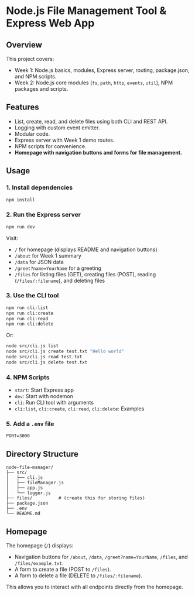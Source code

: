 # Node.js File Management Tool & Express Web App

## Overview

This project covers:
- Week 1: Node.js basics, modules, Express server, routing, package.json, and NPM scripts.
- Week 2: Node.js core modules (`fs`, `path`, `http`, `events`, `util`), NPM packages and scripts.

## Features

- List, create, read, and delete files using both CLI and REST API.
- Logging with custom event emitter.
- Modular code.
- Express server with Week 1 demo routes.
- NPM scripts for convenience.
- **Homepage with navigation buttons and forms for file management.**

## Usage

### 1. Install dependencies

```bash
npm install
```

### 2. Run the Express server

```bash
npm run dev
```

Visit:  
- `/` for homepage (displays README and navigation buttons)
- `/about` for Week 1 summary  
- `/data` for JSON data  
- `/greet?name=YourName` for a greeting  
- `/files` for listing files (GET), creating files (POST), reading (`/files/:filename`), and deleting files

### 3. Use the CLI tool

```bash
npm run cli:list
npm run cli:create
npm run cli:read
npm run cli:delete
```
Or:
```bash
node src/cli.js list
node src/cli.js create test.txt "Hello world"
node src/cli.js read test.txt
node src/cli.js delete test.txt
```

### 4. NPM Scripts

- `start`: Start Express app
- `dev`: Start with nodemon
- `cli`: Run CLI tool with arguments
- `cli:list`, `cli:create`, `cli:read`, `cli:delete`: Examples

### 5. Add a `.env` file

```
PORT=3000
```

## Directory Structure

```
node-file-manager/
├── src/
│   ├── cli.js
│   ├── fileManager.js
│   ├── app.js
│   └── logger.js
├── files/          # (create this for storing files)
├── package.json
├── .env
└── README.md
```

## Homepage

The homepage (`/`) displays:
- Navigation buttons for `/about`, `/data`, `/greet?name=YourName`, `/files`, and `/files/example.txt`.
- A form to create a file (POST to `/files`).
- A form to delete a file (DELETE to `/files/:filename`).

This allows you to interact with all endpoints directly from the homepage.